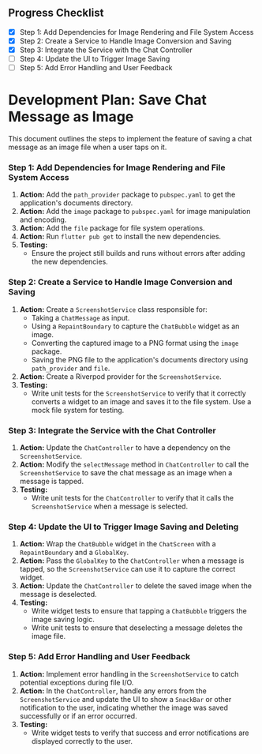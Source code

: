 ## Progress Checklist

- [x] Step 1: Add Dependencies for Image Rendering and File System Access
- [x] Step 2: Create a Service to Handle Image Conversion and Saving
- [x] Step 3: Integrate the Service with the Chat Controller
- [ ] Step 4: Update the UI to Trigger Image Saving
- [ ] Step 5: Add Error Handling and User Feedback

# Development Plan: Save Chat Message as Image

This document outlines the steps to implement the feature of saving a chat message as an image file when a user taps on it.

### Step 1: Add Dependencies for Image Rendering and File System Access

1.  **Action:** Add the `path_provider` package to `pubspec.yaml` to get the application's documents directory.
2.  **Action:** Add the `image` package to `pubspec.yaml` for image manipulation and encoding.
3.  **Action:** Add the `file` package for file system operations.
4.  **Action:** Run `flutter pub get` to install the new dependencies.
5.  **Testing:**
    *   Ensure the project still builds and runs without errors after adding the new dependencies.

### Step 2: Create a Service to Handle Image Conversion and Saving

1.  **Action:** Create a `ScreenshotService` class responsible for:
    *   Taking a `ChatMessage` as input.
    *   Using a `RepaintBoundary` to capture the `ChatBubble` widget as an image.
    *   Converting the captured image to a PNG format using the `image` package.
    *   Saving the PNG file to the application's documents directory using `path_provider` and `file`.
2.  **Action:** Create a Riverpod provider for the `ScreenshotService`.
3.  **Testing:**
    *   Write unit tests for the `ScreenshotService` to verify that it correctly converts a widget to an image and saves it to the file system. Use a mock file system for testing.

### Step 3: Integrate the Service with the Chat Controller

1.  **Action:** Update the `ChatController` to have a dependency on the `ScreenshotService`.
2.  **Action:** Modify the `selectMessage` method in `ChatController` to call the `ScreenshotService` to save the chat message as an image when a message is tapped.
3.  **Testing:**
    *   Write unit tests for the `ChatController` to verify that it calls the `ScreenshotService` when a message is selected.

### Step 4: Update the UI to Trigger Image Saving and Deleting

1.  **Action:** Wrap the `ChatBubble` widget in the `ChatScreen` with a `RepaintBoundary` and a `GlobalKey`.
2.  **Action:** Pass the `GlobalKey` to the `ChatController` when a message is tapped, so the `ScreenshotService` can use it to capture the correct widget.
3.  **Action:** Update the `ChatController` to delete the saved image when the message is deselected.
4.  **Testing:**
    *   Write widget tests to ensure that tapping a `ChatBubble` triggers the image saving logic.
    *   Write unit tests to ensure that deselecting a message deletes the image file.

### Step 5: Add Error Handling and User Feedback

1.  **Action:** Implement error handling in the `ScreenshotService` to catch potential exceptions during file I/O.
2.  **Action:** In the `ChatController`, handle any errors from the `ScreenshotService` and update the UI to show a `SnackBar` or other notification to the user, indicating whether the image was saved successfully or if an error occurred.
3.  **Testing:**
    *   Write widget tests to verify that success and error notifications are displayed correctly to the user.

